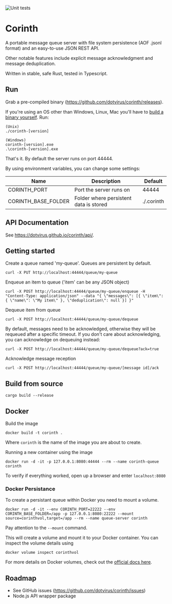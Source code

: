 ![Unit tests](https://github.com/dotvirus/corinth/workflows/Unit%20tests/badge.svg)

# Corinth

A portable message queue server with file system persistence (AOF .jsonl format) and an easy-to-use JSON REST API.

Other notable features include explicit message acknowledgment and message deduplication.

Written in stable, safe Rust, tested in Typescript.

## Run

Grab a pre-compiled binary (https://github.com/dotvirus/corinth/releases).

If you're using an OS other than Windows, Linux, Mac you'll have to [build a binary yourself](#build-from-source).
Run:

```
(Unix)
./corinth-[version]

(Windows)
corinth-[version].exe
.\corinth-[version].exe
```

That's it. By default the server runs on port 44444.

By using environment variables, you can change some settings:

| Name                | Description                            | Default    |
| ------------------- | -------------------------------------- | ---------- |
| CORINTH_PORT        | Port the server runs on                | 44444      |
| CORINTH_BASE_FOLDER | Folder where persistent data is stored | ./.corinth |

## API Documentation

See https://dotvirus.github.io/corinth/api/.

## Getting started

Create a queue named 'my-queue'. Queues are persistent by default.

```
curl -X PUT http://localhost:44444/queue/my-queue
```

Enqueue an item to queue ('item' can be any JSON object)

```
curl -X POST http://localhost:44444/queue/my-queue/enqueue -H "Content-Type: application/json" --data "{ \"messages\": [{ \"item\": { \"name\": \"My item\" }, \"deduplication\": null }] }"
```

Dequeue item from queue

```
curl -X POST http://localhost:44444/queue/my-queue/dequeue
```

By default, messages need to be acknowledged, otherwise they will be requeued after a specific timeout. If you don't care about acknowledging, you can acknowledge on dequeuing instead:

```
curl -X POST http://localhost:44444/queue/my-queue/dequeue?ack=true
```

Acknowledge message reception

```
curl -X POST http://localhost:44444/queue/my-queue/[message id]/ack
```

## Build from source

```
cargo build --release
```

## Docker

Build the image

```
docker build -t corinth .
```

Where `corinth` is the name of the image you are about to create.

Running a new container using the image

```
docker run -d -it -p 127.0.0.1:8080:44444 --rm --name corinth-queue corinth
```

To verify if everything worked, open up a browser and enter `localhost:8080`

### Docker Persistance

To create a persistant queue within Docker you need to mount a volume.

```
docker run -d -it --env CORINTH_PORT=22222 --env CORINTH_BASE_FOLDER=/app -p 127.0.0.1:8080:22222 --mount source=corinthvol,target=/app --rm --name queue-server corinth
```

Pay attention to the `--mount` command.

This will create a volume and mount it to your Docker container. You can inspect the volume details using

```
docker volume inspect corinthvol
```

For more details on Docker volumes, check out the [official docs here](https://docs.docker.com/storage/volumes/#start-a-container-with-a-volume).

## Roadmap

- See GitHub issues (https://github.com/dotvirus/corinth/issues)
- Node.js API wrapper package
